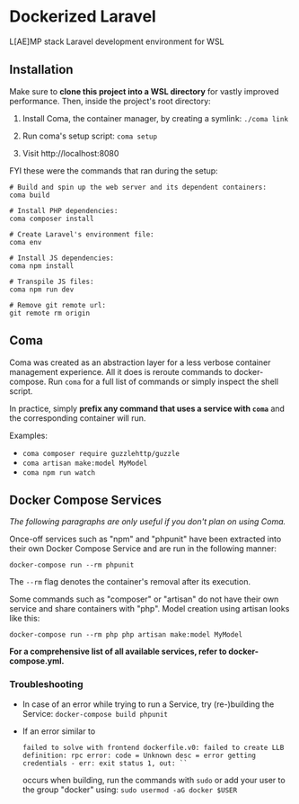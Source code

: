 # Dockerized Laravel

L[AE]MP stack Laravel development environment for WSL

## Installation

Make sure to **clone this project into a WSL directory** for vastly improved performance. Then, inside the project's root directory:

1. Install Coma, the container manager, by creating a symlink:
`./coma link`

2. Run coma's setup script:
`coma setup`

3. Visit http://localhost:8080

FYI these were the commands that ran during the setup:

    # Build and spin up the web server and its dependent containers:
    coma build

    # Install PHP dependencies:
    coma composer install

    # Create Laravel's environment file:
    coma env

    # Install JS dependencies:
    coma npm install

    # Transpile JS files:
    coma npm run dev

    # Remove git remote url:
    git remote rm origin

## Coma

Coma was created as an abstraction layer for a less verbose container management experience. All it does is reroute commands to docker-compose.
Run `coma` for a full list of commands or simply inspect the shell script.

In practice, simply **prefix any command that uses a service with `coma`** and the corresponding container will run.

Examples:
- `coma composer require guzzlehttp/guzzle`
- `coma artisan make:model MyModel`
- `coma npm run watch`

## Docker Compose Services

*The following paragraphs are only useful if you don't plan on using Coma.*

Once-off services such as "npm" and "phpunit" have been extracted into their own Docker Compose Service and are run in the following manner:

`docker-compose run --rm phpunit`

The `--rm` flag denotes the container's removal after its execution.

Some commands such as "composer" or "artisan" do not have their own service and share containers with "php". Model creation using artisan looks like this:

`docker-compose run --rm php php artisan make:model MyModel`

**For a comprehensive list of all available services, refer to docker-compose.yml.**

### Troubleshooting

- In case of an error while trying to run a Service, try (re-)building the Service:
    `docker-compose build phpunit`

- If an error similar to
    ```
    failed to solve with frontend dockerfile.v0: failed to create LLB definition: rpc error: code = Unknown desc = error getting credentials - err: exit status 1, out: ``
    ```
    occurs when building, run the commands with `sudo` or add your user to the group "docker" using:
    `sudo usermod -aG docker $USER`
